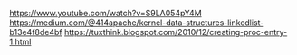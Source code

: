 https://www.youtube.com/watch?v=S9LA054pY4M
https://medium.com/@414apache/kernel-data-structures-linkedlist-b13e4f8de4bf
https://tuxthink.blogspot.com/2010/12/creating-proc-entry-1.html